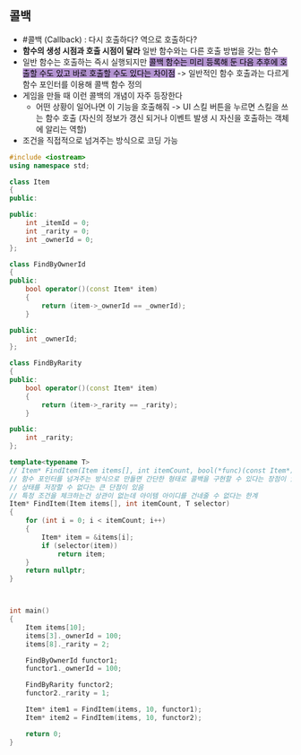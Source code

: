 ## 콜백
- #콜백 (Callback) : 다시 호출하다? 역으로 호출하다?
- **함수의 생성 시점과 호출 시점이 달라** 일반 함수와는 다른 호출 방법을 갖는 함수
- 일반 함수는 호출하는 즉시 실행되지만 <mark style="background: #824CB496;">콜백 함수는 미리 등록해 둔 다음 추후에 호출할 수도 있고 바로 호출할 수도 있다는 차이점</mark> -> 일반적인 함수 호출과는 다르게 함수 포인터를 이용해 콜백 함수 정의
- 게임을 만들 때 이런 콜백의 개념이 자주 등장한다
	- 어떤 상황이 일어나면 이 기능을 호출해줘 -> UI 스킬 버튼을 누르면 스킬을 쓰는 함수 호출 (자신의 정보가 갱신 되거나 이벤트 발생 시 자신을 호출하는 객체에 알리는 역할)
- 조건을 직접적으로 넘겨주는 방식으로 코딩 가능

```cpp
#include <iostream>
using namespace std;

class Item
{
public:

public:
    int _itemId = 0;
    int _rarity = 0;
    int _ownerId = 0;
};

class FindByOwnerId
{
public:
    bool operator()(const Item* item)
    {
        return (item->_ownerId == _ownerId);
    }

public:
    int _ownerId;
};

class FindByRarity
{
public:
    bool operator()(const Item* item)
    {
        return (item->_rarity == _rarity);
    }

public:
    int _rarity;
};

template<typename T>
// Item* FindItem(Item items[], int itemCount, bool(*func)(const Item*))
// 함수 포인터를 넘겨주는 방식으로 만들면 간단한 형태로 콜백을 구현할 수 있다는 장점이 있지만
// 상태를 저장할 수 없다는 큰 단점이 있음
// 특정 조건을 체크하는건 상관이 없는데 아이템 아이디를 건네줄 수 없다는 한계
Item* FindItem(Item items[], int itemCount, T selector)
{
    for (int i = 0; i < itemCount; i++)
    {
        Item* item = &items[i];
        if (selector(item))
            return item;
    }
    return nullptr;
}



int main()
{
    Item items[10];
    items[3]._ownerId = 100;
    items[8]._rarity = 2;

    FindByOwnerId functor1;
    functor1._ownerId = 100;

    FindByRarity functor2;
    functor2._rarity = 1;

    Item* item1 = FindItem(items, 10, functor1);
    Item* item2 = FindItem(items, 10, functor2);

    return 0;
}
```

